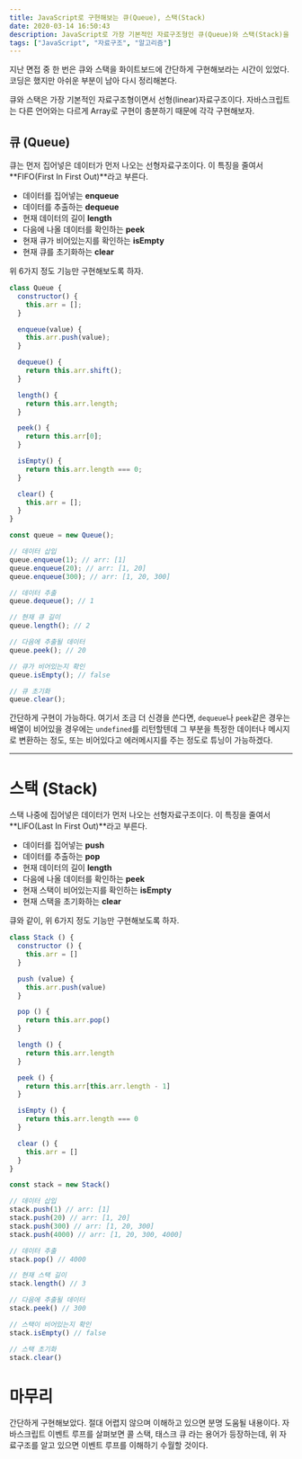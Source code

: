 ```yaml
---
title: JavaScript로 구현해보는 큐(Queue), 스택(Stack)
date: 2020-03-14 16:50:43
description: JavaScript로 가장 기본적인 자료구조형인 큐(Queue)와 스택(Stack)을 구현해보자
tags: ["JavaScript", "자료구조", "알고리즘"]
---
```


지난 면접 중 한 번은 큐와 스택을 화이트보드에 간단하게 구현해보라는 시간이 있었다.
코딩은 했지만 아쉬운 부분이 남아 다시 정리해본다.

큐와 스택은 가장 기본적인 자료구조형이면서 선형(linear)자료구조이다. 자바스크립트는 다른 언어와는 다르게 Array로 구현이 충분하기 때문에 각각 구현해보자.

## 큐 (Queue)

큐는 먼저 집어넣은 데이터가 먼저 나오는 선형자료구조이다. 이 특징을 줄여서 **FIFO(First In First Out)**라고 부른다.

- 데이터를 집어넣는 **enqueue**
- 데이터를 추출하는 **dequeue**
- 현재 데이터의 길이 **length**
- 다음에 나올 데이터를 확인하는 **peek**
- 현재 큐가 비어있는지를 확인하는 **isEmpty**
- 현재 큐를 초기화하는 **clear**

위 6가지 정도 기능만 구현해보도록 하자.

```javascript
class Queue {
  constructor() {
    this.arr = [];
  }

  enqueue(value) {
    this.arr.push(value);
  }

  dequeue() {
    return this.arr.shift();
  }

  length() {
    return this.arr.length;
  }

  peek() {
    return this.arr[0];
  }

  isEmpty() {
    return this.arr.length === 0;
  }

  clear() {
    this.arr = [];
  }
}

const queue = new Queue();

// 데이터 삽입
queue.enqueue(1); // arr: [1]
queue.enqueue(20); // arr: [1, 20]
queue.enqueue(300); // arr: [1, 20, 300]

// 데이터 추출
queue.dequeue(); // 1

// 현재 큐 길이
queue.length(); // 2

// 다음에 추출될 데이터
queue.peek(); // 20

// 큐가 비어있는지 확인
queue.isEmpty(); // false

// 큐 초기화
queue.clear();
```

간단하게 구현이 가능하다. 여기서 조금 더 신경을 쓴다면, `dequeue`나 `peek`같은 경우는 배열이 비어있을 경우에는 `undefined`를 리턴할텐데 그 부분을 특정한 데이터나 메시지로 변환하는 정도, 또는 비어있다고 에러메시지를 주는 정도로 튜닝이 가능하겠다.

---

# 스택 (Stack)

스택 나중에 집어넣은 데이터가 먼저 나오는 선형자료구조이다.
이 특징을 줄여서 **LIFO(Last In First Out)**라고 부른다.

- 데이터를 집어넣는 **push**
- 데이터를 추출하는 **pop**
- 현재 데이터의 길이 **length**
- 다음에 나올 데이터를 확인하는 **peek**
- 현재 스택이 비어있는지를 확인하는 **isEmpty**
- 현재 스택을 초기화하는 **clear**

큐와 같이, 위 6가지 정도 기능만 구현해보도록 하자.

```javascript
class Stack () {
  constructor () {
    this.arr = []
  }

  push (value) {
    this.arr.push(value)
  }

  pop () {
    return this.arr.pop()
  }

  length () {
    return this.arr.length
  }

  peek () {
    return this.arr[this.arr.length - 1]
  }

  isEmpty () {
    return this.arr.length === 0
  }

  clear () {
    this.arr = []
  }
}

const stack = new Stack()

// 데이터 삽입
stack.push(1) // arr: [1]
stack.push(20) // arr: [1, 20]
stack.push(300) // arr: [1, 20, 300]
stack.push(4000) // arr: [1, 20, 300, 4000]

// 데이터 추출
stack.pop() // 4000

// 현재 스택 길이
stack.length() // 3

// 다음에 추출될 데이터
stack.peek() // 300

// 스택이 비어있는지 확인
stack.isEmpty() // false

// 스택 초기화
stack.clear()
```

# 마무리

간단하게 구현해보았다. 절대 어렵지 않으며 이해하고 있으면 분명 도움될 내용이다. 자바스크립트 이벤트 루프를 살펴보면 콜 스택, 태스크 큐 라는 용어가 등장하는데, 위 자료구조를 알고 있으면 이벤트 루프를 이해하기 수월할 것이다.
